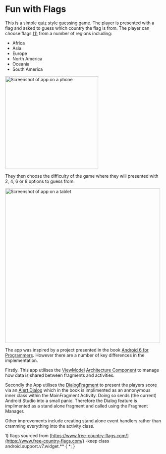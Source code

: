 # Fun with Flags
This is a simple quiz style guessing game. The player is presented with a flag and asked to guess
which country the flag is from. The player can choose flags [(1)](#1) from a number of regions including:

- Africa
- Asia
- Europe
- North America
- Oceania
- South America

<p><img src="https://raw.githubusercontent.com/nadershamma/android-fun-with-flags-quiz-app/master/misc/fun-with-flags-phone-demo.gif" alt="Screenshot of app on a phone" width="300px" heigh="auto" /></p>

They then choose the difficulty of the game where they will presented with 2, 4, 6 or 8 options to guess from.

<p><img src="https://raw.githubusercontent.com/nadershamma/android-fun-with-flags-quiz-app/master/misc/screenshots/Screenshot_1530800224.png" alt="Screenshot of app on a tablet" width="500px" height="auto" /></p>



The app was inspired by a project presented in the book [Android 6 for Programmers](http://www.deitel.com/Books/Android/Android6forProgrammersAnAppDrivenApproach/tabid/3671/Default.aspx). However there are a number of key differences in the implementation.

Firstly. This app utilises the [ViewModel](https://developer.android.com/topic/libraries/architecture/viewmodel) [Architecture Component](https://developer.android.com/topic/libraries/architecture/) to manage how data is shared between fragments and activities.

Secondly the App utilises the [DialogFragment](https://developer.android.com/reference/android/support/v4/app/DialogFragment) to present the players score via an [Alert Dialog](https://developer.android.com/reference/android/app/AlertDialog) which in the book is implimented as an annonymous inner class within the MainFragment Activity. Doing so sends (the current) Android Studio into a small panic. Therefore the Dialog feature is implimented as a stand alone fragment and called using the Fragment Manager.

Other improvements include creating stand alone event handlers rather than cramming everything into the activity class.

<spen name="#1">1)</span> flags sourced from [https://www.free-country-flags.com/](https://www.free-country-flags.com/)
-keep class android.support.v7.widget.** { *; }
